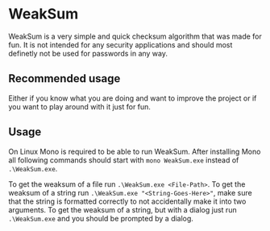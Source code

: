 # WeakSum
WeakSum is a very simple and quick checksum algorithm that was made for fun. It is not intended for any security applications and should most definetly not be used for passwords in any way.

## Recommended usage
Either if you know what you are doing and want to improve the project or if you want to play around with it just for fun.

## Usage
On Linux Mono is required to be able to run WeakSum. After installing Mono all following commands should start with `mono WeakSum.exe` instead of `.\WeakSum.exe`.

To get the weaksum of a file run `.\WeakSum.exe <File-Path>`.
To get the weaksum of a string run `.\WeakSum.exe "<String-Goes-Here>"`, make sure that the string is formatted correctly to not accidentally make it into two arguments.
To get the weaksum of a string, but with a dialog just run `.\WeakSum.exe` and you should be prompted by a dialog.
